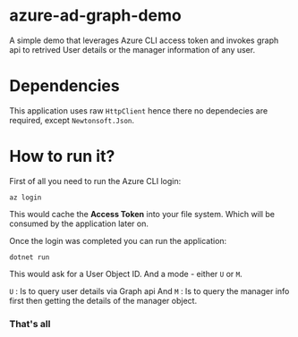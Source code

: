 

# azure-ad-graph-demo

A simple demo that leverages Azure CLI access token and invokes graph api to retrived User details or the manager information of any user.


# Dependencies

This application uses raw ```HttpClient``` hence there no dependecies are required, except ```Newtonsoft.Json```.

# How to run it?

First of all you need to run the Azure CLI login:

```
az login
```

This would cache the **Access Token** into your file system. Which will be consumed by the application later on.

Once the login was completed you can run the application:

```
dotnet run
```

This would ask for a User Object ID. And a mode - either ```U``` or ```M```.

```U``` : Is to query user details via Graph api
And 
```M``` : Is to query the manager info first then getting the details of the manager object.

### That's all